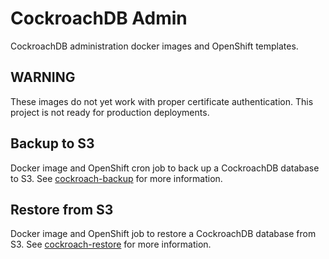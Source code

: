 # CockroachDB Admin

CockroachDB administration docker images and OpenShift templates.

## WARNING

These images do not yet work with proper certificate authentication. This project is not ready for production deployments.

## Backup to S3

Docker image and OpenShift cron job to back up a CockroachDB database to S3.
See [cockroach-backup](cockroach-backup) for more information.

## Restore from S3

Docker image and OpenShift job to restore a CockroachDB database from S3.
See [cockroach-restore](cockroach-restore) for more information.
